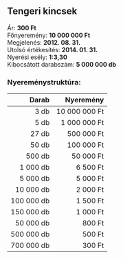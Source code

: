 ## Tengeri kincsek

Ár: **300 Ft**<br/>
Főnyeremény: **10 000 000 Ft**<br/>
Megjelenés: **2012. 08. 31.**<br/>
Utolsó értékesítés: **2014. 01. 31.**<br/>
Nyerési esély: **1:3,30**<br/>
Kibocsátott darabszám: **5 000 000 db**<br/>

### Nyereménystruktúra:
Darab|Nyeremény
---:|---:
3 db|10 000 000 Ft
5 db|1 000 000 Ft
27 db|500 000 Ft
50 db|100 000 Ft
500 db|50 000 Ft
1 000 db|6 500 Ft
5 000 db|5 000 Ft
10 000 db|2 000 Ft
100 000 db|1 500 Ft
150 000 db|1 000 Ft
50 000 db|800 Ft
500 000 db|500 Ft
700 000 db|300 Ft
